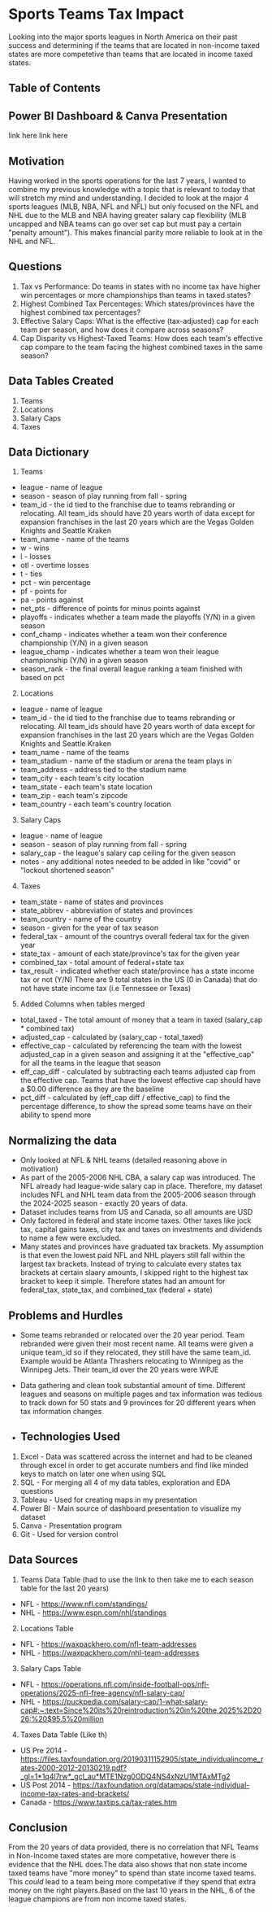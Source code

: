# Sports Teams Tax Impact
Looking into the major sports leagues in North America on their past success and determining if the teams that are located in non-income taxed states are more competetive than teams that are located in income taxed states.

## Table of Contents








## Power BI Dashboard & Canva Presentation
link here
link here

## Motivation
Having worked in the sports operations for the last 7 years, I wanted to combine my previous knowledge with a topic that is relevant to today that will stretch my mind and understanding. I decided to look at the major 4 sports leagues (MLB, NBA, NFL and NFL) but only focused on the NFL and NHL due to the MLB and NBA having greater salary cap flexibility (MLB uncapped and NBA teams can go over set cap but must pay a certain "penalty amount"). This makes financial parity more reliable to look at in the NHL and NFL.

## Questions
1. Tax vs Performance: Do teams in states with no income tax have higher win percentages or more championships than teams in taxed states?
2. Highest Combined Tax Percentages: Which states/provinces have the highest combined tax percentages? 
3. Effective Salary Caps: What is the effective (tax-adjusted)  cap for each team per season, and how does it compare across seasons?
4. Cap Disparity vs Highest-Taxed Teams: How does each team's effective cap compare to the team facing the highest combined taxes in the same season?


## Data Tables Created
1. Teams
2. Locations
3. Salary Caps
4. Taxes


## Data Dictionary
1. Teams
- league - name of league
- season - season of play running from fall - spring 
- team_id - the id tied to the franchise due to teams rebranding or relocating. All team_ids should have 20 years worth of data except for expansion franchises in the last 20 years which are the Vegas Golden Knights and Seattle Kraken
- team_name - name of the teams
- w - wins
- l - losses
- otl - overtime losses
- t - ties
- pct - win percentage
- pf - points for
- pa - points against
- net_pts - difference of points for minus points against
- playoffs - indicates whether a team made the playoffs (Y/N) in a given season
- conf_champ - indicates whether a team won their conference championship (Y/N) in a given season
- league_champ - indicates whether a team won their league championship (Y/N) in a given season
- season_rank - the final overall league ranking a team finished with based on pct

2. Locations
- league - name of league
- team_id - the id tied to the franchise due to teams rebranding or relocating. All team_ids should have 20 years worth of data except for expansion franchises in the last 20 years which are the Vegas Golden Knights and Seattle Kraken
- team_name - name of the teams
- team_stadium - name of the stadium or arena the team plays in
- team_address - address tied to the stadium name
- team_city - each team's city location
- team_state - each team's state location
- team_zip - each team's zipcode
- team_country - each team's country location

3. Salary Caps
- league - name of league
- season - season of play running from fall - spring 
- salary_cap - the league's salary cap ceiling for the given season
- notes - any additional notes needed to be added in like "covid" or "lockout shortened season"

4. Taxes
- team_state - name of states and provinces
- state_abbrev - abbreviation of states and provinces
- team_country - name of the country
- season - given for the year of tax season
- federal_tax - amount of the countrys overall federal tax for the given year
- state_tax - amount of each state/province's tax for the given year
- combined_tax - total amount of federal+state tax
- tax_result - indicated whether each state/province has a state income tax or not (Y/N) There are 9 total states in the US (0 in Canada) that do not have state income tax (i.e Tennessee or Texas) 


5. Added Columns when tables merged
- total_taxed - The total amount of money that a team in taxed (salary_cap * combined tax)
- adjusted_cap - calculated by (salary_cap - total_taxed)
- effective_cap - calculated by referencing the team with the lowest adjusted_cap in a given season and assigning it at the "effective_cap" for all the teams in the league that season
- eff_cap_diff - calculated by subtracting each teams adjusted cap from the effective cap. Teams that have the lowest effective cap should have a $0.00 difference as they are the baseline
- pct_diff - calculated by (eff_cap diff / effective_cap) to find the percentage difference, to show the spread some teams have on their ability to spend more





## Normalizing the data
- Only looked at NFL & NHL teams (detailed reasoning above in motivation)
- As part of the 2005-2006 NHL CBA, a salary cap was introduced. The NFL already had league-wide salary cap in place. Therefore, my dataset includes NFL and NHL team data from the 2005-2006 season through the 2024-2025 season - exactly 20 years of data. 
- Dataset includes teams from US and Canada, so all amounts are USD
- Only factored in federal and state income taxes. Other taxes like jock tax, capital gains taxes, city tax and taxes on investments and dividends to name a few were excluded. 
- Many states and provinces have graduated tax brackets. My assumption is that even the lowest paid NFL and NHL players still fall within the largest tax brackets. Instead of trying to calculate every states tax brackets at certain slaary amounts, I skipped right to the highest tax bracket to keep it simple. Therefore states had an amount for federal_tax, state_tax, and combined_tax (federal + state) 


## Problems and Hurdles
- Some teams rebranded or relocated over the 20 year period. Team rebranded were given their most recent name. All teams were given a unique team_id so if they relocated, they still have the same team_id. Example would be Atlanta Thrashers relocating to Winnipeg as the Winnipeg Jets. Their team_id over the 20 years were WPJE
- Data gathering and clean took substantial amount of time. Different leagues and seasons on multiple pages and tax information was tedious to track down for 50 stats and 9 provinces for 20 different years when tax information changes

- ## Technologies Used
1. Excel - Data was scattered across the internet and had to be cleaned through excel in order to get accurate numbers and find like minded keys to match on later one when using SQL
2. SQL - For merging all 4 of my data tables, exploration and EDA questions
3. Tableau - Used for creating maps in my presentation
4. Power BI - Main source of dashboard presentation to visualize my dataset
5. Canva - Presentation program
6. Git - Used for version control

## Data Sources
1. Teams Data Table (had to use the link to then take me to each season table for the last 20 years)
- NFL - https://www.nfl.com/standings/
- NHL - https://www.espn.com/nhl/standings

2. Locations Table
- NFL - https://waxpackhero.com/nfl-team-addresses
- NHL - https://waxpackhero.com/nhl-team-addresses


3. Salary Caps Table
- NFL - https://operations.nfl.com/inside-football-ops/nfl-operations/2025-nfl-free-agency/nfl-salary-cap/
- NHL - https://puckpedia.com/salary-cap/1-what-salary-cap#:~:text=Since%20its%20reintroduction%20in%20the,2025%2D2026:%20$95.5%20million

4. Taxes Data Table (Like th)
- US Pre 2014 - https://files.taxfoundation.org/20190311152905/state_individualincome_rates-2000-2012-20130219.pdf?_gl=1*1q4l7rw*_gcl_au*MTE1Nzg0ODQ4NS4xNzU1MTAxMTg2
- US Post 2014 -  https://taxfoundation.org/datamaps/state-individual-income-tax-rates-and-brackets/
- Canada - https://www.taxtips.ca/tax-rates.htm


## Conclusion
From the 20 years of data provided, there is no correlation that NFL Teams in Non-Income taxed states are more competative, however there is evidence that the NHL does.The data also shows that non state income taxed teams have "more money" to spend than state income taxed teams. This *could* lead to a team being more competative if they spend that extra money on the right players.Based on the last 10 years in the NHL, 6 of the league champions are from non income taxed states.